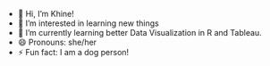- 👋 Hi, I’m Khine!
- 👀 I’m interested in learning new things
- 🌱 I’m currently learning better Data Visualization in R and Tableau.
- 😄 Pronouns: she/her
- ⚡ Fun fact: I am a dog person!

<!---
kaiway0/kaiway0 is a ✨ special ✨ repository because its `README.md` (this file) appears on your GitHub profile.
You can click the Preview link to take a look at your changes.
--->
